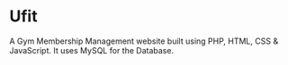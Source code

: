 # Ufit
A Gym Membership Management website built using PHP, HTML, CSS & JavaScript.
It uses MySQL for the Database.
